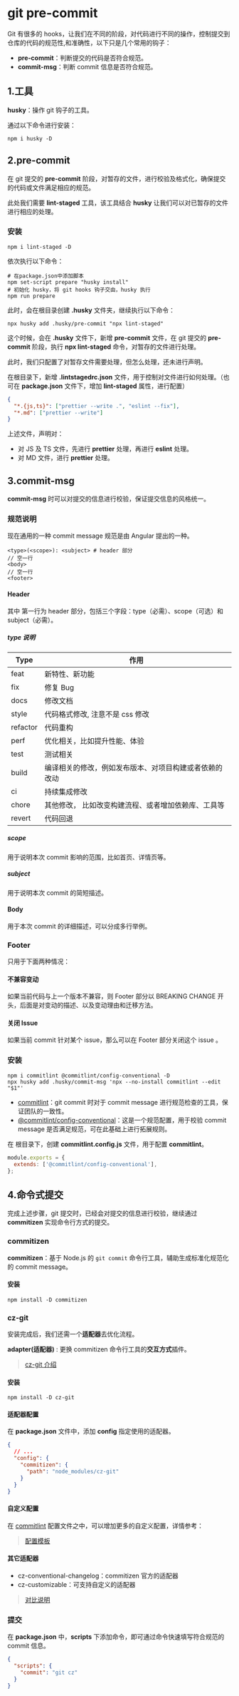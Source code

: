 # git pre-commit

Git 有很多的 hooks，让我们在不同的阶段，对代码进行不同的操作，控制提交到仓库的代码的规范性,和准确性，以下只是几个常用的钩子：

- **pre-commit**：判断提交的代码是否符合规范。
- **commit-msg**：判断 commit 信息是否符合规范。

## 1.工具

**husky**：操作 git 钩子的工具。

通过以下命令进行安装：

```shell
npm i husky -D
```

## 2.pre-commit

在 git 提交的 **pre-commit** 阶段，对暂存的文件，进行校验及格式化，确保提交的代码或文件满足相应的规范。

此处我们需要 **lint-staged** 工具，该工具结合 **husky** 让我们可以对已暂存的文件进行相应的处理。

### 安装

```shell
npm i lint-staged -D
```

依次执行以下命令：

```shell
# 在package.json中添加脚本
npm set-script prepare "husky install"
# 初始化 husky，将 git hooks 钩子交由，husky 执行
npm run prepare
```

此时，会在根目录创建 **.husky** 文件夹，继续执行以下命令：

```shell
npx husky add .husky/pre-commit "npx lint-staged"
```

这个时候，会在 **.husky** 文件下，新增 **pre-commit** 文件，在 git 提交的 **pre-commit** 阶段，执行 **npx lint-staged** 命令，对暂存的文件进行处理。

此时，我们只配置了对暂存文件需要处理，但怎么处理，还未进行声明。

在根目录下，新增 **.lintstagedrc.json** 文件，用于控制对文件进行如何处理。（也可在 **package.json** 文件下，增加 **lint-staged** 属性，进行配置）

```json
{
  "*.{js,ts}": ["prettier --write .", "eslint --fix"],
  "*.md": ["prettier --write"]
}
```

上述文件，声明对：

- 对 JS 及 TS 文件，先进行 **prettier** 处理，再进行 **eslint** 处理。
- 对 MD 文件，进行 **prettier** 处理。

## 3.commit-msg

**commit-msg** 时可以对提交的信息进行校验，保证提交信息的风格统一。

### 规范说明

现在通用的一种 commit message 规范是由 Angular 提出的一种。

```
<type>(<scope>): <subject> # header 部分
// 空一行
<body>
// 空一行
<footer>
```

#### Header

其中 第一行为 header 部分，包括三个字段：type（必需）、scope（可选）和 subject（必需）。

##### type 说明

| Type     | 作用                                                   |
| -------- | ------------------------------------------------------ |
| feat     | 新特性、新功能                                         |
| fix      | 修复 Bug                                               |
| docs     | 修改文档                                               |
| style    | 代码格式修改, 注意不是 css 修改                        |
| refactor | 代码重构                                               |
| perf     | 优化相关，比如提升性能、体验                           |
| test     | 测试相关                                               |
| build    | 编译相关的修改，例如发布版本、对项目构建或者依赖的改动 |
| ci       | 持续集成修改                                           |
| chore    | 其他修改， 比如改变构建流程、或者增加依赖库、工具等    |
| revert   | 代码回退                                               |

##### scope

用于说明本次 commit 影响的范围，比如首页、详情页等。

##### subject

用于说明本次 commit 的简短描述。

#### Body

用于本次 commit 的详细描述，可以分成多行举例。

### Footer

只用于下面两种情况：

#### 不兼容变动

如果当前代码与上一个版本不兼容，则 Footer 部分以 BREAKING CHANGE 开头，后面是对变动的描述、以及变动理由和迁移方法。

#### 关闭 Issue

如果当前 commit 针对某个 issue，那么可以在 Footer 部分关闭这个 issue 。

### 安装

```shell
npm i commitlint @commitlint/config-conventional -D
npx husky add .husky/commit-msg 'npx --no-install commitlint --edit "$1"'
```

- [commitlint](https://github.com/conventional-changelog/commitlint)：git commit 时对于 commit message 进行规范检查的工具，保证团队的一致性。
- [@commitlint/config-conventional](https://github.com/conventional-changelog/commitlint)：这是一个规范配置，用于校验 commit message 是否满足规范，可在此基础上进行拓展规则。

在 根目录下，创建 **commitlint.config.js** 文件，用于配置 **commitlint**。

```js
module.exports = {
  extends: ['@commitlint/config-conventional'],
};
```

## 4.命令式提交

完成上述步骤，git 提交时，已经会对提交的信息进行校验，继续通过 **commitizen** 实现命令行方式的提交。

### commitizen

**commitizen**：基于 Node.js 的 `git commit` 命令行工具，辅助生成标准化规范化的 commit message。

#### 安装

```shell
npm install -D commitizen
```

### cz-git

安装完成后，我们还需一个**适配器**去优化流程。

**adapter(适配器)** : 更换 commitizen 命令行工具的**交互方式**插件。

> [cz-git 介绍](https://cz-git.qbb.sh/zh/guide/)

#### 安装

```shell
npm install -D cz-git
```

#### 适配器配置

在 **package.json** 文件中，添加 **config** 指定使用的适配器。

```json
{
  // ...
  "config": {
    "commitizen": {
      "path": "node_modules/cz-git"
    }
  }
}
```

#### 自定义配置

在 [commitlint](https://github.com/conventional-changelog/commitlint#config) 配置文件之中，可以增加更多的自定义配置，详情参考：

> [配置模板](https://cz-git.qbb.sh/zh/config/)

#### 其它适配器

- cz-conventional-changelog：commitizen 官方的适配器
- cz-customizable：可支持自定义的适配器

> [对比说明](https://blog.qbb.sh/post/2022/02/27/cz-git/#%E4%B8%BA%E4%BB%80%E4%B9%88%E4%B8%8D%E4%BD%BF%E7%94%A8)

### 提交

在 **package.json** 中，**scripts** 下添加命令，即可通过命令快速填写符合规范的 commit 信息。

```json
{
  "scripts": {
    "commit": "git cz"
  }
}
```
